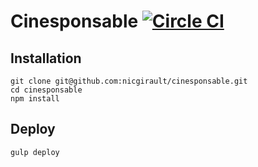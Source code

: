 # Cinesponsable [![Circle CI](https://circleci.com/gh/nicgirault/cinesponsable.svg?style=svg)](https://circleci.com/gh/nicgirault/cinesponsable)

## Installation

```
git clone git@github.com:nicgirault/cinesponsable.git
cd cinesponsable
npm install
```

## Deploy

`gulp deploy`
